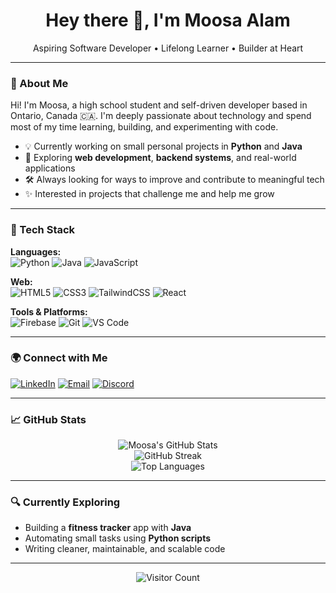 <h1 align="center">Hey there 👋, I'm Moosa Alam</h1>

<p align="center">
Aspiring Software Developer • Lifelong Learner • Builder at Heart 
</p>
 
---

### 🚀 About Me

Hi! I'm Moosa, a high school student and self-driven developer based in Ontario, Canada 🇨🇦. I'm deeply passionate about technology and spend most of my time learning, building, and experimenting with code.

- 💡 Currently working on small personal projects in **Python** and **Java**
- 🌱 Exploring **web development**, **backend systems**, and real-world applications
- 🛠️ Always looking for ways to improve and contribute to meaningful tech
- ✨ Interested in projects that challenge me and help me grow

---

### 🧰 Tech Stack

**Languages:**  
![Python](https://img.shields.io/badge/Python-3670A0?style=for-the-badge&logo=python&logoColor=ffdd54)
![Java](https://img.shields.io/badge/Java-%23ED8B00.svg?style=for-the-badge&logo=openjdk&logoColor=white)
![JavaScript](https://img.shields.io/badge/JavaScript-323330?style=for-the-badge&logo=javascript&logoColor=F7DF1E)

**Web:**  
![HTML5](https://img.shields.io/badge/HTML5-e34c26?style=for-the-badge&logo=html5&logoColor=white)
![CSS3](https://img.shields.io/badge/CSS3-264de4?style=for-the-badge&logo=css3&logoColor=white)
![TailwindCSS](https://img.shields.io/badge/TailwindCSS-38b2ac?style=for-the-badge&logo=tailwind-css&logoColor=white)
![React](https://img.shields.io/badge/React-20232a?style=for-the-badge&logo=react&logoColor=61DAFB)

**Tools & Platforms:**  
![Firebase](https://img.shields.io/badge/Firebase-ffca28?style=for-the-badge&logo=firebase&logoColor=black)
![Git](https://img.shields.io/badge/Git-F05032?style=for-the-badge&logo=git&logoColor=white)
![VS Code](https://img.shields.io/badge/VS%20Code-007ACC?style=for-the-badge&logo=visual-studio-code&logoColor=white)

---

### 🌍 Connect with Me

[![LinkedIn](https://img.shields.io/badge/LinkedIn-0A66C2?style=for-the-badge&logo=linkedin&logoColor=white)](https://www.linkedin.com/in/moosa-alam-470029310)
[![Email](https://img.shields.io/badge/Gmail-D14836?style=for-the-badge&logo=gmail&logoColor=white)](mailto:moosahameed07@gmail.com)
[![Discord](https://img.shields.io/badge/Discord-5865F2?style=for-the-badge&logo=discord&logoColor=white)](https://discord.gg/85kRxRgS)

---

### 📈 GitHub Stats

<p align="center">
  <img src="https://github-readme-stats.vercel.app/api?username=kenjiifx&show_icons=true&theme=tokyonight&hide_border=false" alt="Moosa's GitHub Stats" />
  <br/>
  <img src="https://github-readme-streak-stats.herokuapp.com/?user=kenjiifx&theme=tokyonight&hide_border=false" alt="GitHub Streak" />
  <br/>
  <img src="https://github-readme-stats.vercel.app/api/top-langs/?username=kenjiifx&layout=compact&theme=tokyonight&hide_border=false" alt="Top Languages" />
</p>

---

### 🔍 Currently Exploring

- Building a **fitness tracker** app with **Java**
- Automating small tasks using **Python scripts**
- Writing cleaner, maintainable, and scalable code

---
<p align="center">
  <img src="https://count.getloli.com/get/@kenjiifx?theme=booru-rfck" alt="Visitor Count" />
</p>
